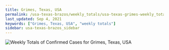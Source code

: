 ```yaml
---
title: Grimes, Texas, USA
permalink: /usa-texas-brazos/weekly_totals/usa-texas-grimes-weekly_totals.html
last_updated: Sep 4, 2021
keywords: ["Grimes, Texas, USA", "weekly totals"]
sidebar: usa-texas-brazos_sidebar
---
```


![Weekly Totals of Confirmed Cases for Grimes, Texas, USA](/covid_tracker/images/graphs/usa-texas-grimes-weekly_totals_graph.png)
